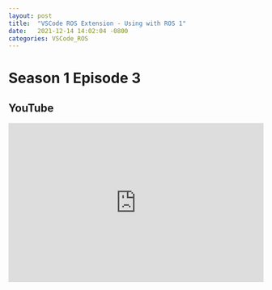 ```yaml
---
layout: post
title:  "VSCode ROS Extension - Using with ROS 1"
date:   2021-12-14 14:02:04 -0800
categories: VSCode_ROS
---
```


# Season 1 Episode 3
## YouTube
<iframe width="100%" height="315" src="https://www.youtube.com/embed/N2vqBvPQdhE" title="YouTube video player" frameborder="0" allow="accelerometer; autoplay; clipboard-write; encrypted-media; gyroscope; picture-in-picture" allowfullscreen></iframe>
